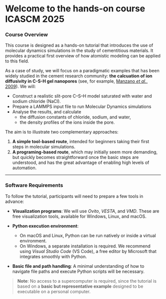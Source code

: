 # Welcome to the hands-on course ICASCM 2025

### Course Overview  

This course is designed as a hands-on tutorial that introduces the use of molecular dynamics simulations in the study of cementitious materials. It provides a practical first overview of how atomistic modeling can be applied to this field.  

As a case of study, we will focus on a paradigmatic examples that has been widely studied in the cement research community: **the calcuation of ion diffusivity in C-S-H gel nanopores** (see, for example, [Manzano *et al.*, 2009](your-reference-here)). We will: 

- Construct a realistic slit-pore C–S–H model saturated with water and sodium chloride (NaCl).
- Prepare a LAMMPS input file to run Molecular Dynamics simulations
- Analyse the results, and calculate
  - the diffusion constants of chloride, sodium, and water,  
  - the density profiles of the ions inside the pore.  

The aim is to illustrate two complementary approaches:  

1. **A simple tool-based route**, intended for beginners taking their first steps in molecular simulations.  
2. **A programing-based route**, which may initially seem more demanding, but quickly becomes straightforward once the basic steps are understood, and has the great advantage of enabling high levels of automation.  

---

### Software Requirements  

To follow the tutorial, participants will need to prepare a few tools in advance:  

- **Visualization programs**: We will use *Ovito*, *VESTA*, and *VMD*. These are free visualization tools, available for Windows, Linux, and macOS.  

- **Python execution environment**:  
  - On macOS and Linux, Python can be run natively or inside a virtual environment.  
  - On Windows, a separate installation is required. We recommend using *Visual Studio Code* (VS Code), a free editor by Microsoft that integrates smoothly with Python.  

- **Basic file and path handling**: A minimal understanding of how to navigate file paths and execute Python scripts will be necessary.  

> **Note**: No access to a supercomputer is required, since the tutorial is based on a **basic but representative example** designed to be executable on a personal computer.  





